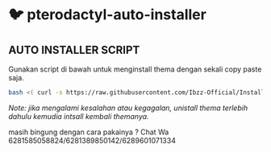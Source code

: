 # :bird: pterodactyl-auto-installer


## AUTO INSTALLER SCRIPT

Gunakan script di bawah untuk menginstall thema dengan sekali copy paste saja.

```bash
bash <( curl -s https://raw.githubusercontent.com/Ibzz-Official/Install-Theme-Pterodactyl-By-Ibzz-Official/main/install.sh)
```

_Note: jika mengalami kesalahan atau kegagalan, unistall thema terlebih dahulu kemudia intsall kembali themanya._

masih bingung dengan cara pakainya ? Chat Wa 6281585058824/6281389850142/6289601071334
